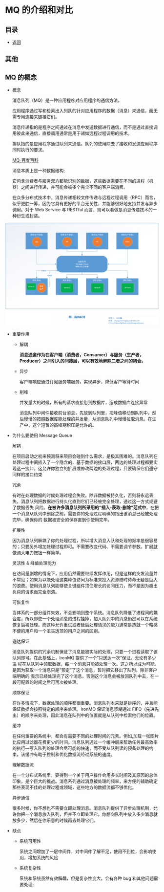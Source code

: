 # MQ 的介绍和对比

## 目录

- [返回](../README.md)

## 其他

## MQ 的概念

- 概念

  消息队列（MQ）是一种应用程序对应用程序的通信方法。

  应用程序通过写和检索出入列队的针对应用程序的数据（消息）来通信，而无需专用连接来链接它们。

  消息传递指的是程序之间通过在消息中发送数据进行通信，而不是通过直接调用彼此来通信，直接调用通常是用于诸如远程过程调用的技术。

  排队指的是应用程序通过队列来通信。队列的使用除去了接收和发送应用程序同时执行的要求。

  [MQ-百度百科](https://baike.baidu.com/item/MQ/9062942)

  消息本质上是一种数据结构;

  它包含消费者与服务双方都能识别的数据，这些数据需要在不同的进程（机器）之间进行传递，并可能会被多个完全不同的客户端消费。

  在众多分布式技术中，消息传递相较文件传递与远程过程调用（RPC）而言，似乎更胜一筹，因为它具有更好的平台无关性，并能够很好地支持并发与异步调用。对于 Web Service 与 RESTful 而言，则可以看做是消息传递技术的一种衍生或封装。

![message-queue-picture](../../Picture/message-queue.png)

- 重要作用

  - 解耦

    **消息通道作为在客户端（消费者，Consumer）与服务（生产者，Producer）之间引入的间接层，可以有效地解除二者之间的耦合。**

  - 异步

    客户端响应通过订阅服务端服务，实现异步，降低客户等待时间

  - 削峰

    并发量大的时候，所有的请求直接怼到数据库，造成数据库连接异常

    消息队列中间件接收前台消息，先放到队列里，把峰值移动到队列中，然后慢慢的按照数据库能处理的并发量，从消息队列中慢慢拉取消息。在生产中，这个短暂的高峰期积压是允许的。

- 为什么要使用 Message Queue

  解耦

  在项目启动之初来预测将来项目会碰到什么需求，是极其困难的。消息队列在处理过程中间插入了一个隐含的、基于数据的接口层，两边的处理过程都要实现这一接口。这允许你独立的扩展或修改两边的处理过程，只要确保它们遵守同样的接口约束

  冗余

  有时在处理数据的时候处理过程会失败。除非数据被持久化，否则将永远丢失。消息队列把数据进行持久化直到它们已经被完全处理，通过这一方式规避了数据丢失 风险。**在被许多消息队列所采用的”插入-获取-删除”范式中**，在把一个消息从队列中删除之前，需要你的处理过程明确的指出该消息已经被处理完毕，确保你的 数据被安全的保存直到你使用完毕。

  扩展性

  因为消息队列解耦了你的处理过程，所以增大消息入队和处理的频率是很容易的；只要另外增加处理过程即可。不需要改变代码、不需要调节参数。扩展就像调大电力按钮一样简单。

  灵活性 & 峰值处理能力

  在访问量剧增的情况下，应用仍然需要继续发挥作用，但是这样的突发流量并不常见；如果为以能处理这类峰值访问为标准来投入资源随时待命无疑是巨大的浪费。使用消息队列能够使关键组件顶住增长的访问压力，而不是因为超出负荷的请求而完全崩溃。

  可恢复性

  当体系的一部分组件失效，不会影响到整个系统。消息队列降低了进程间的耦合度，所以即使一个处理消息的进程挂掉，加入队列中的消息仍然可以在系统恢复后被处理。而这种允许重试或者延后处理请求的能力通常是造就一个略感不便的用户和一个沮丧透顶的用户之间的区别。

  送达保证

  消息队列提供的冗余机制保证了消息能被实际的处理，只要一个进程读取了该队列即可。在此基础上，IronMQ 提供了一个”只送达一次”保证。无论有多少进 程在从队列中领取数据，每一个消息只能被处理一次。这之所以成为可能，是因为获取一个消息只是”预定”了这个消息，暂时把它移出了队列。除非客户端明确的 表示已经处理完了这个消息，否则这个消息会被放回队列中去，在一段可配置的时间之后可再次被处理。

  顺序保证

  在许多情况下，数据处理的顺序都很重要。消息队列本来就是排序的，并且能保证数据会按照特定的顺序来处理。IronMO 保证消息浆糊通过 FIFO（先进先出）的顺序来处理，因此消息在队列中的位置就是从队列中检索他们的位置。

  缓冲

  在任何重要的系统中，都会有需要不同的处理时间的元素。例如,加载一张图片比应用过滤器花费更少的时间。消息队列通过一个缓冲层来帮助任务最高效率的执行—写入队列的处理会尽可能的快速，而不受从队列读的预备处理的约束。该缓冲有助于控制和优化数据流经过系统的速度。

  理解数据流

  在一个分布式系统里，要得到一个关于用户操作会用多长时间及其原因的总体印象，是个巨大的挑战。消息系列通过消息被处理的频率，来方便的辅助确定那些表现不佳的处理过程或领域，这些地方的数据流都不够优化。

  异步通信

  很多时候，你不想也不需要立即处理消息。消息队列提供了异步处理机制，允许你把一个消息放入队列，但并不立即处理它。你想向队列中放入多少消息就放多少，然后在你乐意的时候再去处理它们。

- 缺点

  - 系统可用性

    系统之间增加了一层中间件，对中间件了解不足，使用不到位，会影响使用，增加系统的风险

  - 系统复杂性

    系统和系统虽然有效解耦，但是复杂性变大。会有各种 bug 和其他问题需要处理;
